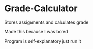 # Grade-Calculator
 Stores assignments and calculates grade

 Made this because I was bored

 Program is self-explanatory just run it